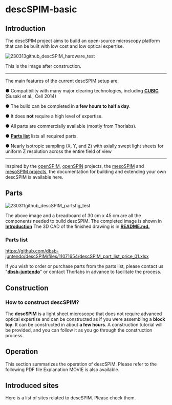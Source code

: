 # descSPIM-basic



## Introduction

The descSPIM project aims to build an open-source microscopy platform that can be built with low cost and low optical expertise.

![230313github_descSPIM_hardware_test](https://user-images.githubusercontent.com/98086219/224652444-17bf4baf-d01a-41f8-8d36-82855afd5953.jpg)

This is the image after construction. 

***

The main features of the current descSPIM setup are:

 ● Compatibility with many major clearing technologies, including **[CUBIC](https://www.tcichemicals.com/JP/en/search/?text=CUBIC)**  (Susaki et al., Cell 2014)
 
 ● The build can be completed in **a few hours to half a day**. 
 
 ● It does **not** require a high level of expertise. 

 ● All parts are commercially available (mostly from Thorlabs).

 ● **[Parts list](https://github.com/dbsb-juntendo/descSPIM/blob/main/descSPIM-basic.md#parts-list)** lists all required parts.
 
 ● Nearly isotropic sampling (X, Y, and Z) with axially swept light sheets for uniform Z resolution across the entire field of view
 
 ___

Inspired by the [openSPIM](https://openspim.org/), [openSPIN](https://sites.google.com/site/openspinmicroscopy/?pli=1&authuser=1) projects, the [mesoSPIM](https://github.com/mesoSPIM) and [mesoSPIM projects](https://mesospim.org/), the documentation for building and extending your own descSPIM is available here.


## Parts

![230311github_descSPIM_partsfig_test](https://user-images.githubusercontent.com/98086219/224652856-07951e67-bc4b-45a0-b52d-11c553cd03e6.png)

The above image and a breadboard of 30 cm x 45 cm are all the components needed to build descSPIM.
The completed image is shown in **[Introduction](https://github.com/dbsb-juntendo/descSPIM/blob/main/descSPIM-basic.md#introduction)**
The 3D CAD of the finished drawing is in **[README.md.](https://github.com/dbsb-juntendo/descSPIM/blob/main/README.md)**

### Parts list

https://github.com/dbsb-juntendo/descSPIM/files/11071654/descSPIM_part_list_price_01.xlsx

If you wish to order or purchase parts from the parts list, please contact us "**[dbsb-juntendo](http://www.dbsb.science/)**" or contact Thorlabs in advance to facilitate the process.

## Construction

### How to construct descSPIM?

The **descSPIM** is a light sheet microscope that does not require advanced optical expertise and can be constructed as if you were assembling a **block toy**. It can be constructed in about **a few hours**. A construction tutorial will be provided, and you can follow it as you go through the construction process.

## Operation

This section summarizes the operation of descSPIM. Please refer to the following PDF file Explanation MOVIE is also available.

## Introduced sites

Here is a list of sites related to descSPIM. Please check them.

